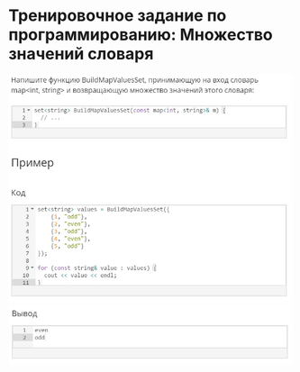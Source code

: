 # Тренировочное задание по программированию: Множество значений словаря
![image](./../../assets/065.jpg)
![image](./../../assets/066.jpg)
